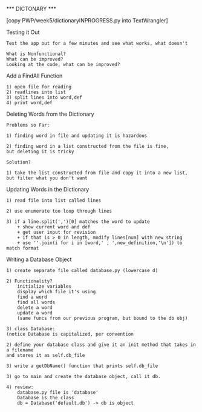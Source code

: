 *** DICTONARY ***

[copy PWP/week5/dictionaryINPROGRESS.py into TextWrangler] 

Testing it Out

	Test the app out for a few minutes and see what works, what doesn't

	What is Nonfunctional?
	What can be improved?
	Looking at the code, what can be improved?


Add a FindAll Function

	1) open file for reading
	2) readlines into list
	3) split lines into word,def
	4) print word,def

Deleting Words from the Dictionary
	
	Problems so Far:
	
	1) finding word in file and updating it is hazardous

	2) finding word in a list constructed from the file is fine,
	but deleting it is tricky

	Solution?
	
	1) take the list constructed from file and copy it into a new list,
	but filter what you don't want

Updating Words in the Dictionary
	
	1) read file into list called lines
	
	2) use enumerate too loop through lines
	
	3) if a line.split(',')[0] matches the word to update
		+ show current word and def
		+ get user input for revision
		+ if that is > 0 in length, modify lines[num] with new string
		+ use ''.join(i for i in [word,' , ',new_definition,'\n']) to match format

Writing a Database Object

	1) create separate file called database.py (lowercase d)

	2) Functionality?
		initialize variables
		display which file it's using
		find a word
		find all words
		delete a word
		update a word
		(same funcs from our previous program, but bound to the db obj)

	3) class Database:
	(notice Database is capitalized, per convention

	2) define your database class and give it an init method that takes in a filename
	and stores it as self.db_file
	
	3) write a getDbName() function that prints self.db_file

	3) go to main and create the database object, call it db.

	4) review: 
		database.py file is 'database'
		Database is the class
		db = Database('default.db') -> db is object

